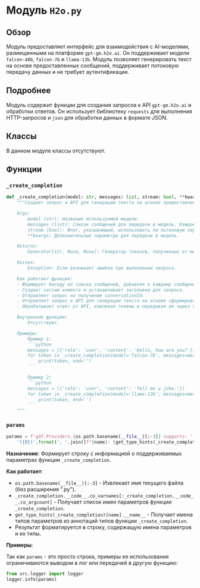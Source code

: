 # Модуль `H2o.py`

## Обзор

Модуль предоставляет интерфейс для взаимодействия с AI-моделями, размещенными на платформе `gpt-gm.h2o.ai`.
Он поддерживает модели `falcon-40b`, `falcon-7b` и `llama-13b`. Модуль позволяет генерировать текст на основе предоставленных сообщений, поддерживает потоковую передачу данных и не требует аутентификации.

## Подробнее

Модуль содержит функции для создания запросов к API `gpt-gm.h2o.ai` и обработки ответов.
Он использует библиотеку `requests` для выполнения HTTP-запросов и `json` для обработки данных в формате JSON.

## Классы

В данном модуле классы отсутствуют.

## Функции

### `_create_completion`

```python
def _create_completion(model: str, messages: list, stream: bool, **kwargs):
    """Создает запрос к API для генерации текста на основе предоставленных сообщений.

    Args:
        model (str): Название используемой модели.
        messages (list): Список сообщений для передачи в модель. Каждое сообщение представляет собой словарь с ключами 'role' и 'content'.
        stream (bool): Флаг, указывающий, использовать ли потоковую передачу данных.
        **kwargs: Дополнительные параметры для передачи в модель.

    Returns:
        Generator[str, None, None]: Генератор токенов, полученных от модели.

    Raises:
        Exception: Если возникает ошибка при выполнении запроса.

    Как работает функция:
    - Формирует беседу из списка сообщений, добавляя к каждому сообщению роль и содержимое.
    - Создает сессию клиента и устанавливает заголовки для запроса.
    - Отправляет запрос на получение conversationId.
    - Отправляет запрос к API для генерации текста на основе сформированной беседы.
    - Обрабатывает ответ от API, извлекая токены и передавая их через генератор.

    Внутренние функции:
        Отсутствуют.

    Примеры:
        Пример 1:
        ```python
        messages = [{'role': 'user', 'content': 'Hello, how are you?'}]
        for token in _create_completion(model='falcon-7b', messages=messages, stream=True):
            print(token, end='')
        ```

        Пример 2:
        ```python
        messages = [{'role': 'user', 'content': 'Tell me a joke.'}]
        for token in _create_completion(model='llama-13b', messages=messages, stream=True, temperature=0.7, max_new_tokens=50):
            print(token, end='')
        ```
    """
```

### `params`

```python
params = f'g4f.Providers.{os.path.basename(__file__)[:-3]} supports: ' + \
    '({0})'.format(', '.join([f"{name}: {get_type_hints(_create_completion)[name].__name__}" for name in _create_completion.__code__.co_varnames[:_create_completion.__code__.co_argcount]]))
```

**Назначение**: Формирует строку с информацией о поддерживаемых параметрах функции `_create_completion`.

**Как работает**:

-   `os.path.basename(__file__)[:-3]` - Извлекает имя текущего файла (без расширения ".py").
-   `_create_completion.__code__.co_varnames[:_create_completion.__code__.co_argcount]` - Получает список имен параметров функции `_create_completion`.
-   `get_type_hints(_create_completion)[name].__name__` - Получает имена типов параметров из аннотаций типов функции `_create_completion`.
-   Результат форматируется в строку, содержащую имена параметров и их типы.

**Примеры**:

Так как `params` - это просто строка, примеры ее использования ограничиваются выводом в лог или передачей в другую функцию:

```python
from src.logger import logger
logger.info(params)
```